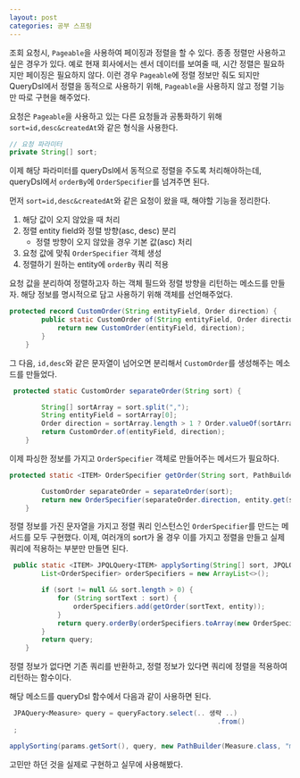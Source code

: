 ```yaml
---
layout: post
categories: 공부 스프링
---
```


조회 요청시, `Pageable`을 사용하여 페이징과 정렬을 할 수 있다. 종종 정렬만 사용하고 싶은 경우가 있다. 예로 현재 회사에서는 센서 데이터를 보여줄 때, 시간 정렬은 필요하지만 페이징은 필요하지 않다. 이런 경우 `Pageable`에 정렬 정보만 줘도 되지만 QueryDsl에서 정렬을 동적으로 사용하기 위해, `Pageable`을 사용하지 않고 정렬 기능만 따로 구현을 해주었다. 

요청은 `Pageable`을 사용하고 있는 다른 요청들과 공통화하기 위해 `sort=id,desc&createdAt`와 같은 형식을 사용한다. 

```java
// 요청 파라미터
private String[] sort;

```

이제 해당 파라미터를 queryDsl에서 동적으로 정렬을 주도록 처리해야하는데, queryDsl에서 `orderBy`에 `OrderSpecifier`를 넘겨주면 된다. 

먼저 `sort=id,desc&createdAt`와 같은 요청이 왔을 때, 해야할 기능을 정리한다. 

1. 해당 값이 오지 않았을 때 처리 
2. 정렬 entity field와 정렬 방향(asc, desc) 분리 
    - 정렬 방향이 오지 않았을 경우 기본 값(asc) 처리
3. 요청 값에 맞춰 `OrderSpecifier` 객체 생성
4. 정렬하기 원하는 entity에 `orderBy` 쿼리 적용  

요청 값을 분리하여 정렬하고자 하는 객체 필드와 정렬 방향을 리턴하는 메소드를 만들자. 
해당 정보를 명시적으로 담고 사용하기 위해 객체를 선언해주었다. 

```java
protected record CustomOrder(String entityField, Order direction) {
        public static CustomOrder of(String entityField, Order direction) {
            return new CustomOrder(entityField, direction);
        }
    }
```

그 다음, `id,desc`와 같은 문자열이 넘어오면 분리해서 `CustomOrder`를 생성해주는 메소드를 만들었다. 

```java
 protected static CustomOrder separateOrder(String sort) {

        String[] sortArray = sort.split(",");
        String entityField = sortArray[0];
        Order direction = sortArray.length > 1 ? Order.valueOf(sortArray[1].toUpperCase()) : Order.ASC;
        return CustomOrder.of(entityField, direction);
    }
```

이제 파싱한 정보를 가지고 `OrderSpecifier` 객체로 만들어주는 메서드가 필요하다. 

```java
protected static <ITEM> OrderSpecifier getOrder(String sort, PathBuilder<ITEM> entity) {

        CustomOrder separateOrder = separateOrder(sort);
        return new OrderSpecifier(separateOrder.direction, entity.get(separateOrder.entityField));
    }

```

정렬 정보를 가진 문자열을 가지고 정렬 쿼리 인스턴스인 `OrderSpecifier`를 만드는 메서드를 모두 구현했다. 
이제, 여러개의 sort가 올 경우 이를 가지고 정렬을 만들고 실제 쿼리에 적용하는 부분만 만들면 된다. 

```java
 public static <ITEM> JPQLQuery<ITEM> applySorting(String[] sort, JPQLQuery<ITEM> query, PathBuilder<ITEM> entity) {
        List<OrderSpecifier> orderSpecifiers = new ArrayList<>();

        if (sort != null && sort.length > 0) {
            for (String sortText : sort) {
                orderSpecifiers.add(getOrder(sortText, entity));
            }
            return query.orderBy(orderSpecifiers.toArray(new OrderSpecifier[orderSpecifiers.size()]));
        }
        return query;
    }
```

정렬 정보가 없다면 기존 쿼리를 반환하고, 정렬 정보가 있다면 쿼리에 정렬을 적용하여 리턴하는 함수이다. 

해당 메소드를 queryDsl 함수에서 다음과 같이 사용하면 된다. 

```java
 JPAQuery<Measure> query = queryFactory.select(.. 생략 ..)
                                                    .from()
 ;

applySorting(params.getSort(), query, new PathBuilder(Measure.class, "measure")).fetch()
```

고민만 하던 것을 실제로 구현하고 실무에 사용해봤다. 

